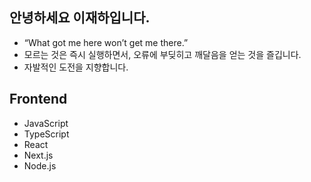 ## 안녕하세요 이재하입니다.
- “What got me here won’t get me there.”
- 모르는 것은 즉시 실행하면서, 오류에 부딪히고 깨달음을 얻는 것을 즐깁니다.
- 자발적인 도전을 지향합니다.

## Frontend
- JavaScript
- TypeScript
- React
- Next.js
- Node.js
